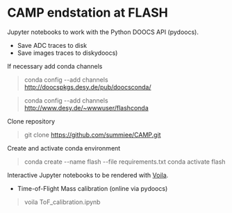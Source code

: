 # CAMP endstation at FLASH

Jupyter notebooks to work with the Python DOOCS API (pydoocs).

* Save ADC traces to disk 
* Save images traces to diskydoocs)

If necessary add conda channels
> conda config --add channels http://doocspkgs.desy.de/pub/doocsconda/

> conda config --add channels http://www.desy.de/~wwwuser/flashconda

Clone repository
> git clone https://github.com/summiee/CAMP.git

Create and activate conda environment
> conda create --name flash --file requirements.txt
> conda activate flash

Interactive Jupyter notebooks to be rendered with [Voila](https://github.com/voila-dashboards/voila).

* Time-of-Flight Mass calibration (online via pydoocs)

> voila ToF_calibration.ipynb

